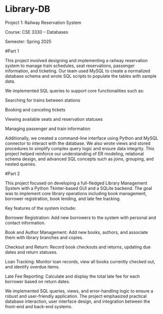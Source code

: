 # Library-DB
Project 1: Railway Reservation System

Course: CSE 3330 – Databases

Semester: Spring 2025

#Part 1

This project involved designing and implementing a railway reservation system to manage train schedules, seat reservations, passenger information, and ticketing. Our team used MySQL to create a normalized database schema and wrote SQL scripts to populate the tables with sample data.

We implemented SQL queries to support core functionalities such as:

Searching for trains between stations

Booking and canceling tickets

Viewing available seats and reservation statuses

Managing passenger and train information

Additionally, we created a command-line interface using Python and MySQL connector to interact with the database. We also wrote views and stored procedures to simplify complex query logic and ensure data integrity. This project helped reinforce our understanding of ER modeling, relational schema design, and advanced SQL concepts such as joins, grouping, and nested queries.

#Part 2

This project focused on developing a full-fledged Library Management System with a Python Tkinter-based GUI and a SQLite backend. The goal was to implement core library operations including book management, borrower registration, book lending, and late fee tracking.

Key features of the system include:

Borrower Registration: Add new borrowers to the system with personal and contact information.

Book and Author Management: Add new books, authors, and associate them with library branches and copies.

Checkout and Return: Record book checkouts and returns, updating due dates and return statuses.

Loan Tracking: Monitor loan records, view all books currently checked out, and identify overdue items.

Late Fee Reporting: Calculate and display the total late fee for each borrower based on return dates.

We implemented SQL queries, views, and error-handling logic to ensure a robust and user-friendly application. The project emphasized practical database interaction, user interface design, and integration between the front-end and back-end systems.
